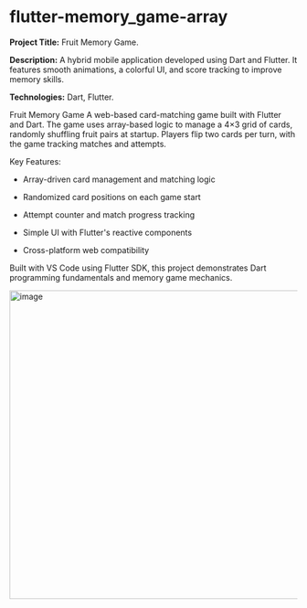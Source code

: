 # flutter-memory_game-array

**Project Title:** Fruit Memory Game.

**Description:**
A hybrid mobile application developed using Dart and Flutter. It features smooth animations, a colorful UI, and score tracking to improve memory skills.

**Technologies:**
Dart, Flutter.

Fruit Memory Game
A web-based card-matching game built with Flutter and Dart. The game uses array-based logic to manage a 4×3 grid of cards, randomly shuffling fruit pairs at startup. Players flip two cards per turn, with the game tracking matches and attempts.

Key Features:

- Array-driven card management and matching logic

- Randomized card positions on each game start

- Attempt counter and match progress tracking

- Simple UI with Flutter's reactive components

- Cross-platform web compatibility

Built with VS Code using Flutter SDK, this project demonstrates Dart programming fundamentals and memory game mechanics.

<img width="960" height="540" alt="image" src="https://github.com/user-attachments/assets/ae2e1618-edd6-4051-a7b0-4438cfb2153f" />
